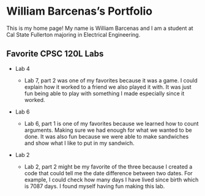 
# William Barcenas’s Portfolio 

This is my home page! My name is William Barcenas and I am a student at Cal State Fullerton majoring in Electrical Engineering.

## Favorite CPSC 120L Labs
* Lab 4
  -  Lab 7, part 2 was one of my favorites because it was a game. I could explain how it worked to a friend we also played it with. It was just fun being able to play with something I made especially since it worked. 

* Lab 6
  - Lab 6, part 1 is one of my favorites because we learned how to count arguments. Making sure we had enough for what we wanted to be done. It was also fun because we were able to make sandwiches and show what I like to put in my sandwich.


* Lab 2
  - Lab 2, part 2 might be my favorite of the three because I created a code that could tell me the date difference between two dates. For example, I could check how many days I have lived since birth which is 7087 days. I found myself having fun making this lab.
